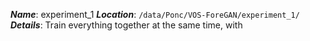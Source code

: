 **_Name_**: experiment_1
**_Location_**: `/data/Ponc/VOS-ForeGAN/experiment_1/`
**_Details_**: Train everything together at the same time, with 